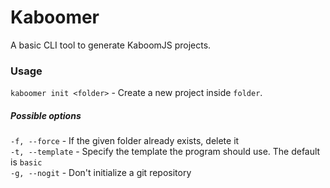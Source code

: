 # Kaboomer

A basic CLI tool to generate KaboomJS projects.

### Usage

`kaboomer init <folder>` - Create a new project inside `folder`.

##### Possible options

`-f, --force` - If the given folder already exists, delete it  
`-t, --template` - Specify the template the program should use. The default is `basic`  
`-g, --nogit` - Don't initialize a git repository